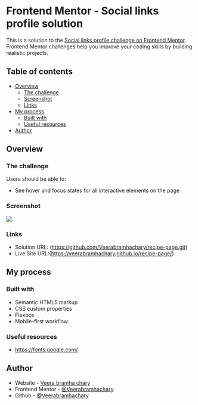 # Frontend Mentor - Social links profile solution

This is a solution to the [Social links profile challenge on Frontend Mentor](https://www.frontendmentor.io/challenges/social-links-profile-UG32l9m6dQ). Frontend Mentor challenges help you improve your coding skills by building realistic projects. 

## Table of contents
- [Overview](#overview)
  - [The challenge](#the-challenge)
  - [Screenshot](#screenshot)
  - [Links](#links)
- [My process](#my-process)  
  - [Built with](#built-with)
  - [Useful resources](#useful-resources)
- [Author](#author)

## Overview
### The challenge

Users should be able to:

- See hover and focus states for all interactive elements on the page

### Screenshot

![](./screenshot.jpg)

### Links
- Solution URL: (https://github.com/Veerabramhachary/recipe-page.git)
- Live Site URL:(https://veerabramhachary.github.io/recipe-page/)


## My process

### Built with

- Semantic HTML5 markup
- CSS custom properties
- Flexbox
- Mobile-first workflow


### Useful resources

- https://fonts.google.com/
## Author

- Website - [Veera bramha chary](https://www.your-site.com)
- Frontend Mentor - [@Veerabramhachary](https://www.frontendmentor.io/profile/Veerabramhachary)
- Github - [@Veerabramhachary](https://github.com/Veerabramhachary)


